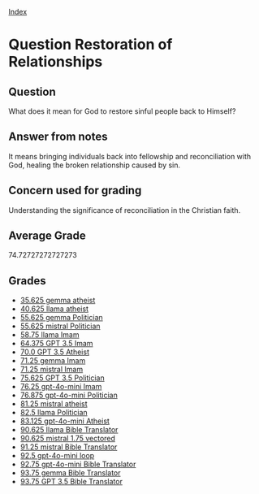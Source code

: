 
[Index](../../index.md)
# Question Restoration of Relationships
## Question
What does it mean for God to restore sinful people back to Himself?

## Answer from notes
It means bringing individuals back into fellowship and reconciliation with God, healing the broken relationship caused by sin.

## Concern used for grading
Understanding the significance of reconciliation in the Christian faith.

## Average Grade
74.72727272727273

## Grades
 * [35.625 gemma atheist](../answers/gemma_atheist/Restoration_of_Relationships.md)
 * [40.625 llama atheist](../answers/llama_atheist/Restoration_of_Relationships.md)
 * [55.625 gemma Politician](../answers/gemma_Politician/Restoration_of_Relationships.md)
 * [55.625 mistral Politician](../answers/mistral_Politician/Restoration_of_Relationships.md)
 * [58.75 llama Imam](../answers/llama_Imam/Restoration_of_Relationships.md)
 * [64.375 GPT 3.5 Imam](../answers/GPT_3.5_Imam/Restoration_of_Relationships.md)
 * [70.0 GPT 3.5 Atheist](../answers/GPT_3.5_Atheist/Restoration_of_Relationships.md)
 * [71.25 gemma Imam](../answers/gemma_Imam/Restoration_of_Relationships.md)
 * [71.25 mistral Imam](../answers/mistral_Imam/Restoration_of_Relationships.md)
 * [75.625 GPT 3.5 Politician](../answers/GPT_3.5_Politician/Restoration_of_Relationships.md)
 * [76.25 gpt-4o-mini Imam](../answers/gpt-4o-mini_Imam/Restoration_of_Relationships.md)
 * [76.875 gpt-4o-mini Politician](../answers/gpt-4o-mini_Politician/Restoration_of_Relationships.md)
 * [81.25 mistral atheist](../answers/mistral_atheist/Restoration_of_Relationships.md)
 * [82.5 llama Politician](../answers/llama_Politician/Restoration_of_Relationships.md)
 * [83.125 gpt-4o-mini Atheist](../answers/gpt-4o-mini_Atheist/Restoration_of_Relationships.md)
 * [90.625 llama Bible Translator](../answers/llama_Bible_Translator/Restoration_of_Relationships.md)
 * [90.625 mistral 1.75 vectored](../answers/mistral_1.75_vectored/Restoration_of_Relationships.md)
 * [91.25 mistral Bible Translator](../answers/mistral_Bible_Translator/Restoration_of_Relationships.md)
 * [92.5 gpt-4o-mini loop](../answers/gpt-4o-mini_loop/Restoration_of_Relationships.md)
 * [92.75 gpt-4o-mini Bible Translator](../answers/gpt-4o-mini_Bible_Translator/Restoration_of_Relationships.md)
 * [93.75 gemma Bible Translator](../answers/gemma_Bible_Translator/Restoration_of_Relationships.md)
 * [93.75 GPT 3.5 Bible Translator](../answers/GPT_3.5_Bible_Translator/Restoration_of_Relationships.md)
